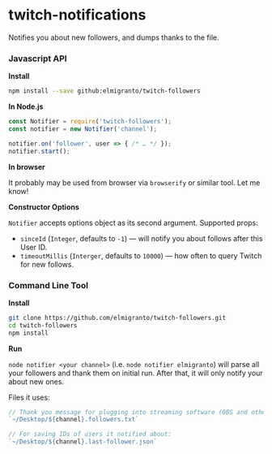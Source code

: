 # twitch-notifications

Notifies you about new followers, and dumps thanks to the file.

### Javascript API

**Install**

``` bash
npm install --save github:elmigranto/twitch-followers
```

**In Node.js**

``` js
const Notifier = require('twitch-followers');
const notifier = new Notifier('channel');

notifier.on('follower', user => { /* … */ });
notifier.start();
```

**In browser**

It probably may be used from browser via `browserify` or similar tool. Let me know!

**Constructor Options**

`Notifier` accepts options object as its second argument. Supported props:

- `sinceId` (`Integer`, defaults to `-1`) — will notify you about follows after this User ID.
- `timeoutMillis` (`Interger`, defaults to `10000`) — how often to query Twitch for new follows.

### Command Line Tool

**Install**

``` bash
git clone https://github.com/elmigranto/twitch-followers.git
cd twitch-followers
npm install
```

**Run**

`node notifier <your channel>` (i.e. `node notifier elmigranto`) will parse all your followers and thank them on initial run. After that, it will only notify your about new ones.

Files it uses:

``` js
// Thank you message for plugging into streaming software (OBS and others):
`~/Desktop/${channel}.followers.txt`

// For saving IDs of users it notified about:
`~/Desktop/${channel}.last-follower.json`
```
